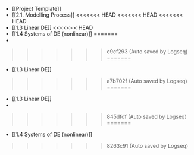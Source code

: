 - [[Project Template]]
- [[2.1. Modelling Process]]
<<<<<<< HEAD
<<<<<<< HEAD
<<<<<<< HEAD
- [[1.3 Linear DE]]
<<<<<<< HEAD
- [[1.4 Systems of DE (nonlinear)]]
=======
-
>>>>>>> c9cf293 (Auto saved by Logseq)
=======
- [[1.3 Linear DE]]
>>>>>>> a7b702f (Auto saved by Logseq)
=======
- [[1.3 Linear DE]]
-
>>>>>>> 845dfdf (Auto saved by Logseq)
=======
- [[1.4 Systems of DE (nonlinear)]]
>>>>>>> 8263c91 (Auto saved by Logseq)
